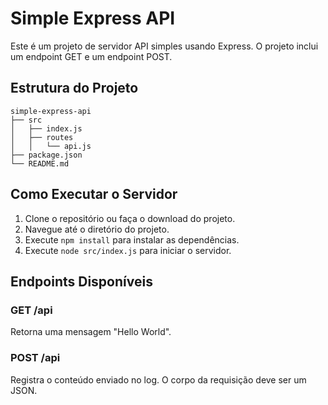 # Simple Express API

Este é um projeto de servidor API simples usando Express. O projeto inclui um endpoint GET e um endpoint POST.

## Estrutura do Projeto

```
simple-express-api
├── src
│   ├── index.js
│   ├── routes
│   │   └── api.js
├── package.json
└── README.md
```

## Como Executar o Servidor

1. Clone o repositório ou faça o download do projeto.
2. Navegue até o diretório do projeto.
3. Execute `npm install` para instalar as dependências.
4. Execute `node src/index.js` para iniciar o servidor.

## Endpoints Disponíveis

### GET /api

Retorna uma mensagem "Hello World".

### POST /api

Registra o conteúdo enviado no log. O corpo da requisição deve ser um JSON.